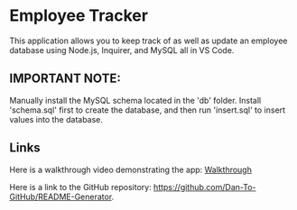 # Employee Tracker

This application allows you to keep track of as well as update an employee database using Node.js, Inquirer, and MySQL all in VS Code.

## IMPORTANT NOTE:

Manually install the MySQL schema located in the 'db' folder. Install 'schema.sql' first to create the database, and then run 'insert.sql' to insert values into the database.

## Links

Here is a walkthrough video demonstrating the app: [Walkthrough](https://www.youtube.com/watch?v=WLBuKiDQj84)

Here is a link to the GitHub repository: https://github.com/Dan-To-GitHub/README-Generator.
